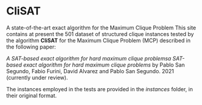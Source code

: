 ﻿# CliSATA state-of-the-art exact algorithm for the Maximum Clique ProblemThis site contains at present the 501 dataset of structured clique instances tested by the algorithm **CliSAT** for the Maximum Clique Problem (MCP) described in the following paper:*A SAT-based exact algorithm for hard maximum clique problemsa SAT-based exact algorithm for hard maximum clique problems* by Pablo San Segundo, Fabio Furini, David Alvarez and Pablo San Segundo. 2021 (currently under review). The instances employed in the tests are provided in the *instances* folder, in their original format.